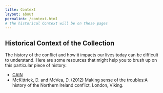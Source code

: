 ```yaml
---
title: Context
layout: about
permalink: /context.html
# the historical Context will be on these pages
---
```


## Historical Context of the Collection
The history of the conflict and how it impacts our lives today can be difficult to understand. Here are some resources that might help you to brush up on this particular piece of history:
- [CAIN](https://cain.ulster.ac.uk/)
- McKittrick, D. and McVea, D. (2012) Making sense of the troubles:A history of the Northern Ireland conflict, London, Viking.